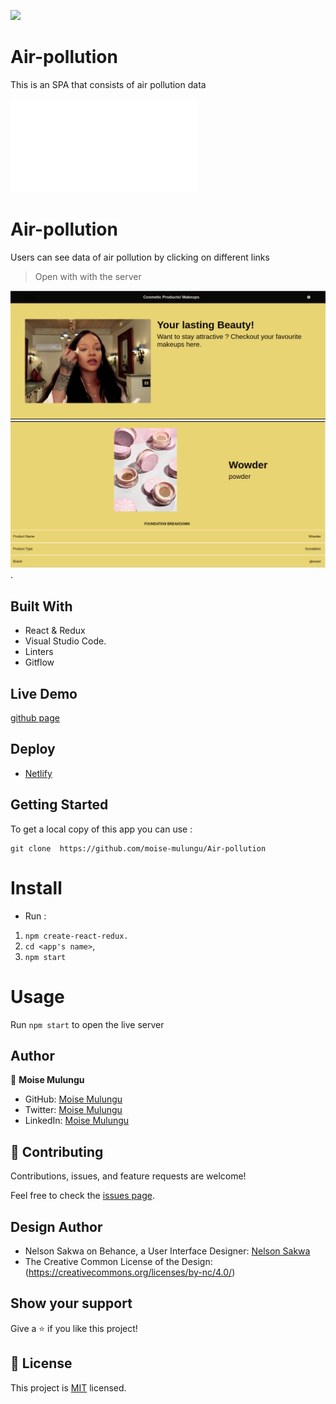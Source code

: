 ![](https://img.shields.io/badge/Microverse-blueviolet)

# Air-pollution
This is an SPA that consists of air pollution data

![](file:///home/moise/Leaderboard-project/dist/index.html)

# Air-pollution
Users can see data of air pollution by clicking on different links


> Open with with the server

![screenshot](src/assets/images/Screenshot-home.png)
![screenshot](src/assets/images/screenshot-detail.png).

## Built With

- React & Redux
- Visual Studio Code.
- Linters
- Gitflow

## Live Demo

[github page](https://github.com/moise-mulungu/Air-pollution)

## Deploy 

- [Netlify](https://animated-stroopwafel-ca252e.netlify.app/)

## Getting Started

To get a local copy of this app you can use :
```
git clone  https://github.com/moise-mulungu/Air-pollution
```
# Install

- Run :
1. `npm create-react-redux.`
2. `cd <app's name>`,
3. `npm start`

# Usage

Run `npm start` to open the live server

## Author

👤 **Moise Mulungu**

- GitHub: [Moise Mulungu](https://github.com/moise-mulungu)
- Twitter: [Moise Mulungu](https://twitter.com/moise_mulungu)
- LinkedIn: [Moise Mulungu](https://www.linkedin.com/in/moisemulungu/)

## 🤝 Contributing

Contributions, issues, and feature requests are welcome!

Feel free to check the [issues page](https://github.com/moise-mulungu/Air-pollution/issues).

## Design Author

- Nelson Sakwa on Behance, a User Interface Designer: [Nelson Sakwa](http://sakwadesign.com/)
- The Creative Common License of the Design: (https://creativecommons.org/licenses/by-nc/4.0/)

## Show your support

Give a ⭐️ if you like this project!

## 📝 License

This project is [MIT](./MIT.md) licensed.
 